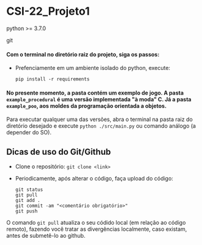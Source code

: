# CSI-22_Projeto1

python >= 3.7.0

git

#### Com o terminal no diretório raiz do projeto, siga os passos:

- Prefenciamente em um ambiente isolado do python, execute:

  `pip install -r requirements`

#### No presente momento, a pasta contém um exemplo de jogo. A pasta `example_procedural` é uma versão implementada "à moda" C. Já a pasta `example_poo`, aos moldes da programação orientada a objetos.

Para executar qualquer uma das versões, abra o terminal na pasta raiz do diretório desejado e execute `python ./src/main.py` ou comando análogo (a depender do SO).

## Dicas de uso do Git/Github

- Clone o repositório:
  `git clone <link>`
- Periodicamente, após alterar o código, faça upload do código:

  ```
  git status
  git pull
  git add .
  git commit -am "<comentário obrigatório>"
  git push
  ```

O comando `git pull` atualiza o seu códido local (em relação ao código remoto), fazendo você tratar as divergências localmente, caso existam, antes de submetê-lo ao github.
